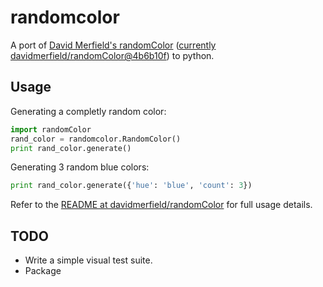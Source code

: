 randomcolor
===========

A port of [David Merfield's randomColor](https://github.com/davidmerfield/randomColor)  ([currently davidmerfield/randomColor@4b6b10f](https://github.com/davidmerfield/randomColor/commit/4b6b10f1f012d64987b1853a250f3124470bcb06)) to python.

Usage
-----

Generating a completly random color:
``` python
import randomColor
rand_color = randomcolor.RandomColor()
print rand_color.generate()
```

Generating 3 random blue colors:
``` python
print rand_color.generate({'hue': 'blue', 'count': 3})
```

Refer to the [README at davidmerfield/randomColor](https://github.com/davidmerfield/randomColor/blob/4b6b10f1f012d64987b1853a250f3124470bcb06/README.md) for full usage details.

TODO
----

* Write a simple visual test suite.
* Package
